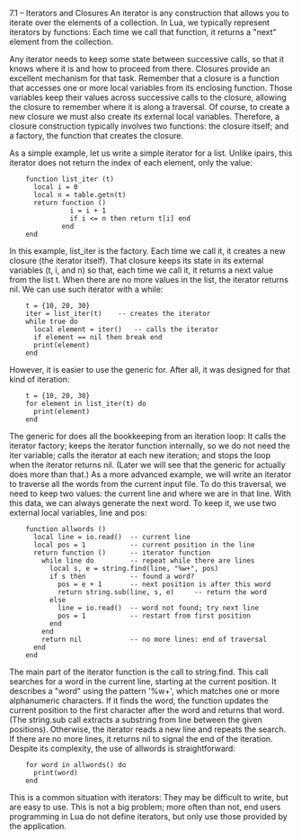 7.1 – Iterators and Closures
An iterator is any construction that allows you to iterate over the elements of a collection. In Lua, we typically represent iterators by functions: Each time we call that function, it returns a "next" element from the collection.

Any iterator needs to keep some state between successive calls, so that it knows where it is and how to proceed from there. Closures provide an excellent mechanism for that task. Remember that a closure is a function that accesses one or more local variables from its enclosing function. Those variables keep their values across successive calls to the closure, allowing the closure to remember where it is along a traversal. Of course, to create a new closure we must also create its external local variables. Therefore, a closure construction typically involves two functions: the closure itself; and a factory, the function that creates the closure.

As a simple example, let us write a simple iterator for a list. Unlike ipairs, this iterator does not return the index of each element, only the value:
```
    function list_iter (t)
      local i = 0
      local n = table.getn(t)
      return function ()
               i = i + 1
               if i <= n then return t[i] end
             end
    end
```
In this example, list_iter is the factory. Each time we call it, it creates a new closure (the iterator itself). That closure keeps its state in its external variables (t, i, and n) so that, each time we call it, it returns a next value from the list t. When there are no more values in the list, the iterator returns nil.
We can use such iterator with a while:
```
    t = {10, 20, 30}
    iter = list_iter(t)    -- creates the iterator
    while true do
      local element = iter()   -- calls the iterator
      if element == nil then break end
      print(element)
    end
```
However, it is easier to use the generic for. After all, it was designed for that kind of iteration:
```
    t = {10, 20, 30}
    for element in list_iter(t) do
      print(element)
    end
```
The generic for does all the bookkeeping from an iteration loop: It calls the iterator factory; keeps the iterator function internally, so we do not need the iter variable; calls the iterator at each new iteration; and stops the loop when the iterator returns nil. (Later we will see that the generic for actually does more than that.)
As a more advanced example, we will write an iterator to traverse all the words from the current input file. To do this traversal, we need to keep two values: the current line and where we are in that line. With this data, we can always generate the next word. To keep it, we use two external local variables, line and pos:
```
    function allwords ()
      local line = io.read()  -- current line
      local pos = 1           -- current position in the line
      return function ()      -- iterator function
        while line do         -- repeat while there are lines
          local s, e = string.find(line, "%w+", pos)
          if s then           -- found a word?
            pos = e + 1       -- next position is after this word
            return string.sub(line, s, e)     -- return the word
          else
            line = io.read()  -- word not found; try next line
            pos = 1           -- restart from first position
          end
        end
        return nil            -- no more lines: end of traversal
      end
    end
```
The main part of the iterator function is the call to string.find. This call searches for a word in the current line, starting at the current position. It describes a "word" using the pattern '%w+', which matches one or more alphanumeric characters. If it finds the word, the function updates the current position to the first character after the word and returns that word. (The string.sub call extracts a substring from line between the given positions). Otherwise, the iterator reads a new line and repeats the search. If there are no more lines, it returns nil to signal the end of the iteration.
Despite its complexity, the use of allwords is straightforward:
```
    for word in allwords() do
      print(word)
    end
```
This is a common situation with iterators: They may be difficult to write, but are easy to use. This is not a big problem; more often than not, end users programming in Lua do not define iterators, but only use those provided by the application.
